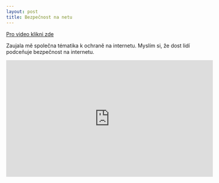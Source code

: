 ```yaml
---
layout: post
title: Bezpečnost na netu
---
```

<a href="http://www.hejbatka.cz/gif/1631">Pro video klikni zde</a>

Zaujala mě společna tématika k ochraně na internetu. Myslím si, že dost lidí podceňuje bezpečnost na internetu. 

<iframe width="560" height="315" src="https://www.youtube.com/embed/WMiirBYZmfQ" frameborder="0" allowfullscreen></iframe> 
